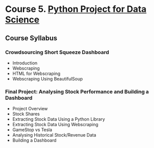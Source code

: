 # Course 5. [Python Project for Data Science](https://www.coursera.org/learn/python-project-for-data-science)

## Course Syllabus

### Crowdsourcing Short Squeeze Dashboard
- Introduction
- Webscraping
- HTML for Webscraping
- Webscraping Using BeautifulSoup

### Final Project: Analysing Stock Performance and Building a Dashboard
- Project Overview
- Stock Shares
- Extracting Stock Data Using a Python Library
- Extracting Stock Data Using Webscraping
- GameStop vs Tesla
- Analysing Historical Stock/Revenue Data
- Building a Dashboard 
